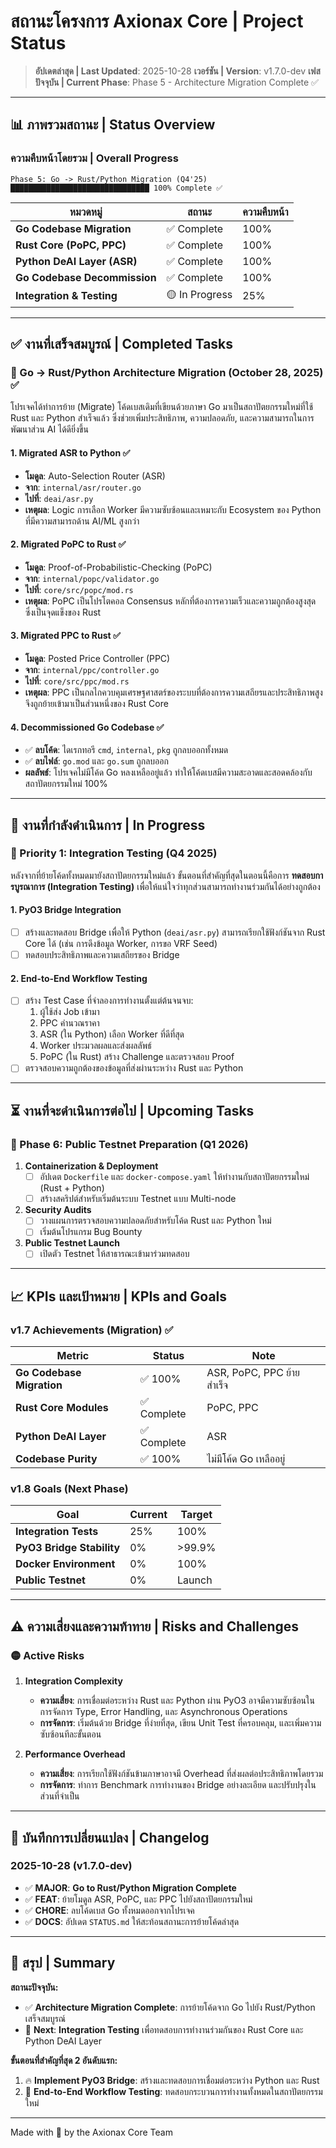# สถานะโครงการ Axionax Core | Project Status

> **อัปเดตล่าสุด | Last Updated**: 2025-10-28
> **เวอร์ชัน | Version**: v1.7.0-dev
> **เฟสปัจจุบัน | Current Phase**: Phase 5 - Architecture Migration Complete ✅

---

## 📊 ภาพรวมสถานะ | Status Overview

### ความคืบหน้าโดยรวม | Overall Progress

```
Phase 5: Go -> Rust/Python Migration (Q4'25)
███████████████████████████████ 100% Complete ✅
```

| หมวดหมู่ | สถานะ | ความคืบหน้า |
|---|---|---|
| **Go Codebase Migration** | ✅ Complete | 100% |
| **Rust Core (PoPC, PPC)** | ✅ Complete | 100% |
| **Python DeAI Layer (ASR)** | ✅ Complete | 100% |
| **Go Codebase Decommission** | ✅ Complete | 100% |
| **Integration & Testing** | 🟡 In Progress | 25% |

---

## ✅ งานที่เสร็จสมบูรณ์ | Completed Tasks

### 🚀 Go -> Rust/Python Architecture Migration (October 28, 2025) ✅

โปรเจคได้ทำการย้าย (Migrate) โค้ดเบสเดิมที่เขียนด้วยภาษา Go มาเป็นสถาปัตยกรรมใหม่ที่ใช้ Rust และ Python สำเร็จแล้ว ซึ่งช่วยเพิ่มประสิทธิภาพ, ความปลอดภัย, และความสามารถในการพัฒนาส่วน AI ได้ดียิ่งขึ้น

#### 1. Migrated ASR to Python ✅
- **โมดูล**: Auto-Selection Router (ASR)
- **จาก**: `internal/asr/router.go`
- **ไปที่**: `deai/asr.py`
- **เหตุผล**: Logic การเลือก Worker มีความซับซ้อนและเหมาะกับ Ecosystem ของ Python ที่มีความสามารถด้าน AI/ML สูงกว่า

#### 2. Migrated PoPC to Rust ✅
- **โมดูล**: Proof-of-Probabilistic-Checking (PoPC)
- **จาก**: `internal/popc/validator.go`
- **ไปที่**: `core/src/popc/mod.rs`
- **เหตุผล**: PoPC เป็นโปรโตคอล Consensus หลักที่ต้องการความเร็วและความถูกต้องสูงสุด ซึ่งเป็นจุดแข็งของ Rust

#### 3. Migrated PPC to Rust ✅
- **โมดูล**: Posted Price Controller (PPC)
- **จาก**: `internal/ppc/controller.go`
- **ไปที่**: `core/src/ppc/mod.rs`
- **เหตุผล**: PPC เป็นกลไกควบคุมเศรษฐศาสตร์ของระบบที่ต้องการความเสถียรและประสิทธิภาพสูง จึงถูกย้ายเข้ามาเป็นส่วนหนึ่งของ Rust Core

#### 4. Decommissioned Go Codebase ✅
- ✅ **ลบโค้ด**: ไดเรกทอรี `cmd`, `internal`, `pkg` ถูกลบออกทั้งหมด
- ✅ **ลบไฟล์**: `go.mod` และ `go.sum` ถูกลบออก
- **ผลลัพธ์**: โปรเจคไม่มีโค้ด Go หลงเหลืออยู่แล้ว ทำให้โค้ดเบสมีความสะอาดและสอดคล้องกับสถาปัตยกรรมใหม่ 100%

---

## 🔄 งานที่กำลังดำเนินการ | In Progress

### 🎯 Priority 1: Integration Testing (Q4 2025)

หลังจากที่ย้ายโค้ดทั้งหมดมายังสถาปัตยกรรมใหม่แล้ว ขั้นตอนที่สำคัญที่สุดในตอนนี้คือการ **ทดสอบการบูรณาการ (Integration Testing)** เพื่อให้แน่ใจว่าทุกส่วนสามารถทำงานร่วมกันได้อย่างถูกต้อง

#### 1. **PyO3 Bridge Integration**
- [ ] สร้างและทดสอบ Bridge เพื่อให้ Python (`deai/asr.py`) สามารถเรียกใช้ฟังก์ชันจาก Rust Core ได้ (เช่น การดึงข้อมูล Worker, การขอ VRF Seed)
- [ ] ทดสอบประสิทธิภาพและความเสถียรของ Bridge

#### 2. **End-to-End Workflow Testing**
- [ ] สร้าง Test Case ที่จำลองการทำงานตั้งแต่ต้นจนจบ:
    1. ผู้ใช้ส่ง Job เข้ามา
    2. PPC คำนวณราคา
    3. ASR (ใน Python) เลือก Worker ที่ดีที่สุด
    4. Worker ประมวลผลและส่งผลลัพธ์
    5. PoPC (ใน Rust) สร้าง Challenge และตรวจสอบ Proof
- [ ] ตรวจสอบความถูกต้องของข้อมูลที่ส่งผ่านระหว่าง Rust และ Python

---

## ⏳ งานที่จะดำเนินการต่อไป | Upcoming Tasks

### 📅 Phase 6: Public Testnet Preparation (Q1 2026)

1.  **Containerization & Deployment**
    *   [ ] อัปเดต `Dockerfile` และ `docker-compose.yaml` ให้ทำงานกับสถาปัตยกรรมใหม่ (Rust + Python)
    *   [ ] สร้างสคริปต์สำหรับเริ่มต้นระบบ Testnet แบบ Multi-node

2.  **Security Audits**
    *   [ ] วางแผนการตรวจสอบความปลอดภัยสำหรับโค้ด Rust และ Python ใหม่
    *   [ ] เริ่มต้นโปรแกรม Bug Bounty

3.  **Public Testnet Launch**
    *   [ ] เปิดตัว Testnet ให้สาธารณะเข้ามาร่วมทดสอบ

---

## 📈 KPIs และเป้าหมาย | KPIs and Goals

### v1.7 Achievements (Migration) ✅

| Metric | Status | Note |
|---|---|---|
| **Go Codebase Migration** | ✅ 100% | ASR, PoPC, PPC ย้ายสำเร็จ |
| **Rust Core Modules** | ✅ Complete | PoPC, PPC |
| **Python DeAI Layer** | ✅ Complete | ASR |
| **Codebase Purity** | ✅ 100% | ไม่มีโค้ด Go เหลืออยู่ |

### v1.8 Goals (Next Phase)

| Goal | Current | Target |
|---|---|---|
| **Integration Tests** | 25% | 100% |
| **PyO3 Bridge Stability** | 0% | >99.9% |
| **Docker Environment** | 0% | 100% |
| **Public Testnet** | 0% | Launch |

---

## ⚠️ ความเสี่ยงและความท้าทาย | Risks and Challenges

### 🟡 Active Risks

1.  **Integration Complexity**
    *   **ความเสี่ยง**: การเชื่อมต่อระหว่าง Rust และ Python ผ่าน PyO3 อาจมีความซับซ้อนในการจัดการ Type, Error Handling, และ Asynchronous Operations
    *   **การจัดการ**: เริ่มต้นด้วย Bridge ที่ง่ายที่สุด, เขียน Unit Test ที่ครอบคลุม, และเพิ่มความซับซ้อนทีละขั้นตอน

2.  **Performance Overhead**
    *   **ความเสี่ยง**: การเรียกใช้ฟังก์ชันข้ามภาษาอาจมี Overhead ที่ส่งผลต่อประสิทธิภาพโดยรวม
    *   **การจัดการ**: ทำการ Benchmark การทำงานของ Bridge อย่างละเอียด และปรับปรุงในส่วนที่จำเป็น

---

## 📝 บันทึกการเปลี่ยนแปลง | Changelog

### 2025-10-28 (v1.7.0-dev)
- ✅ **MAJOR**: **Go to Rust/Python Migration Complete**
- ✅ **FEAT**: ย้ายโมดูล ASR, PoPC, และ PPC ไปยังสถาปัตยกรรมใหม่
- ✅ **CHORE**: ลบโค้ดเบส Go ทั้งหมดออกจากโปรเจค
- ✅ **DOCS**: อัปเดต `STATUS.md` ให้สะท้อนสถานะการย้ายโค้ดล่าสุด

---

## 🎯 สรุป | Summary

**สถานะปัจจุบัน:**
- ✅ **Architecture Migration Complete**: การย้ายโค้ดจาก Go ไปยัง Rust/Python เสร็จสมบูรณ์
- 🔄 **Next**: **Integration Testing** เพื่อทดสอบการทำงานร่วมกันของ Rust Core และ Python DeAI Layer

**ขั้นตอนที่สำคัญที่สุด 2 อันดับแรก:**
1.  🔥 **Implement PyO3 Bridge**: สร้างและทดสอบการเชื่อมต่อระหว่าง Python และ Rust
2.  🧪 **End-to-End Workflow Testing**: ทดสอบกระบวนการทำงานทั้งหมดในสถาปัตยกรรมใหม่

---
Made with 💜 by the Axionax Core Team

